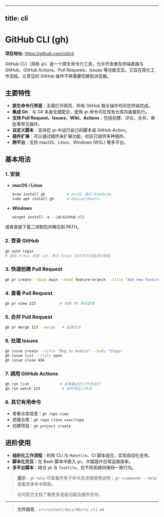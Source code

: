 
---
title: cli
---


# GitHub CLI (gh)

**项目地址**: https://github.com/cli/cli

GitHub CLI（简称 `gh`）是一个原生命令行工具，允许开发者在终端直接与 GitHub、GitHub Actions、Pull Requests、Issues 等功能交互。它旨在简化工作流程，让常见的 GitHub 操作不再需要切换到浏览器。

## 主要特性

- **原生命令行界面**：无需打开网页，所有 GitHub 相关操作均可在终端完成。  
- **集成 Git**：与 Git 本身无缝配合，使用 `gh` 命令可在现有仓库内直接执行。  
- **支持 Pull Request、Issues、Wiki、Actions**：包括创建、评论、合并、审批等常见操作。  
- **自定义脚本**：支持在 `gh` 中运行自己的脚本或 GitHub Action。  
- **插件扩展**：可以通过插件来扩展功能，社区已提供多种插件。  
- **跨平台**：支持 macOS、Linux、Windows (WSL) 等多平台。  

## 基本用法

### 1. 安装

- **macOS / Linux**  
  ```bash
  brew install gh          # macOS 通过 Homebrew
  sudo apt install gh      # Debian/Ubuntu
  ```

- **Windows**  
  ```powershell
  winget install -e --id=GitHub.cli
  ```

或者直接下载二进制包并解压到 PATH。

### 2. 登录 GitHub

```bash
gh auth login
# 选择 https 还是 ssh；若为 https 会打开浏览器进行授权
```

### 3. 快速创建 Pull Request

```bash
gh pr create --base main --head feature-branch --title "Add new feature" --body "Detailed description"
```

### 4. 查看 Pull Request

```bash
gh pr view 123           # 根据 PR 号码查看
```

### 5. 合并 Pull Request

```bash
gh pr merge 123 --merge   # 直接合并
```

### 6. 处理 Issues

```bash
gh issue create --title "Bug in module" --body "Steps"
gh issue list --state open
gh issue close 456
```

### 7. 调用 GitHub Actions

```bash
gh run list              # 查看最近的工作流运行
gh run watch 123          # 监听特定工作流
```

### 8. 其它有用命令

- 查看仓库信息：`gh repo view`
- 克隆仓库：`gh repo clone user/repo`
- 创建项目：`gh project create`

## 进阶使用

- **组织化工作流程**：利用 CLI 与 `Makefile`、CI 脚本组合，实现自动化任务。  
- **脚本化交互**：在 Bash 脚本中嵌入 `gh`，大幅提升日常运维效率。  
- **多平台脚本**：结合 `gh` 与 `Taskfile`，在不同系统间保持一致行为。  

> **提示**：`gh help` 可查看所有子命令及详细使用说明；`gh <command> --help` 查看具体命令帮助。  

> 访问官方文档了解更多高级功能及插件支持。  

---

> **文件路径**：`src/content/docs/00/cli_cli.md`
